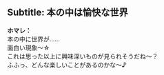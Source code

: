# 

  
## Subtitle: 本の中は愉快な世界
  
**ホマレ：**  
本の中に世界が……  
面白い現象～☆  
これは思った以上に興味深いものが見られそうだね～？  
ふふっ、どんな楽しいことがあるのかな～♪  
